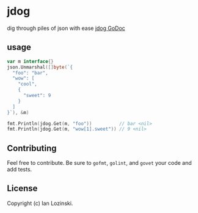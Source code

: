 # jdog

dig through piles of json with ease
[jdog GoDoc](https://godoc.org/github.com/i/jdog)

## usage

```go
var m interface{}
json.Unmarshal([]byte(`{
  "foo": "bar",
  "wow": [
    "cool",
    {
      "sweet": 9
    }
  ]
}`), &m)

fmt.Println(jdog.Get(m, "foo"))          // bar <nil>
fmt.Println(jdog.Get(m, "wow[1].sweet")) // 9 <nil>
```

## Contributing

Feel free to contribute. Be sure to `gofmt`, `golint`, and `govet` your code and add tests.

## License

Copyright (c) Ian Lozinski.
